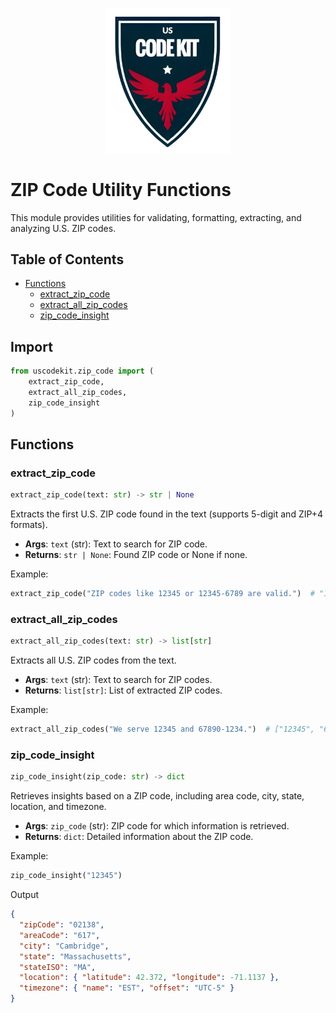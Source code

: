 <p align="center">
  <img src="../logo.png" alt="USCodeKit_logo" width="200"/>
</p>

# ZIP Code Utility Functions

This module provides utilities for validating, formatting, extracting, and analyzing U.S. ZIP codes.

## Table of Contents

- [Functions](#functions)
  - [extract_zip_code](#extract_zip_code)
  - [extract_all_zip_codes](#extract_all_zip_codes)
  - [zip_code_insight](#zip_code_insight)

## Import
```python
from uscodekit.zip_code import (
    extract_zip_code,
    extract_all_zip_codes,
    zip_code_insight
)
```

## Functions

### extract_zip_code

```python
extract_zip_code(text: str) -> str | None
```

Extracts the first U.S. ZIP code found in the text (supports 5-digit and ZIP+4 formats).

- **Args**: `text` (str): Text to search for ZIP code.
- **Returns**: `str | None`: Found ZIP code or None if none.

Example:

```python
extract_zip_code("ZIP codes like 12345 or 12345-6789 are valid.")  # "12345"
```

### extract_all_zip_codes

```python
extract_all_zip_codes(text: str) -> list[str]
```

Extracts all U.S. ZIP codes from the text.

- **Args**: `text` (str): Text to search for ZIP codes.
- **Returns**: `list[str]`: List of extracted ZIP codes.

Example:

```python
extract_all_zip_codes("We serve 12345 and 67890-1234.")  # ["12345", "67890-1234"]
```

### zip_code_insight

```python
zip_code_insight(zip_code: str) -> dict
```

Retrieves insights based on a ZIP code, including area code, city, state, location, and timezone.

- **Args**: `zip_code` (str): ZIP code for which information is retrieved.
- **Returns**: `dict`: Detailed information about the ZIP code.

Example:

```python
zip_code_insight("12345")
```

Output

```json
{
  "zipCode": "02138",
  "areaCode": "617",
  "city": "Cambridge",
  "state": "Massachusetts",
  "stateISO": "MA",
  "location": { "latitude": 42.372, "longitude": -71.1137 },
  "timezone": { "name": "EST", "offset": "UTC-5" }
}
```
